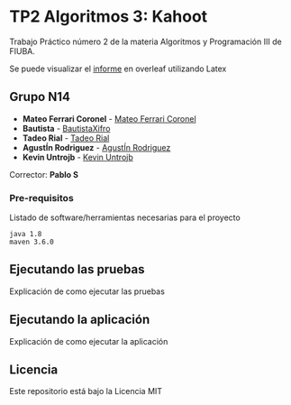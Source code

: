 # TP2 Algoritmos 3: Kahoot

Trabajo Práctico número 2 de la materia Algoritmos y Programación III de FIUBA.

Se puede visualizar el [informe](https://www.overleaf.com/read/bycdxrcvvgvh) en overleaf utilizando Latex

## Grupo N14

* **Mateo Ferrari Coronel** - [Mateo Ferrari Coronel](https://github.com/mateoferrari97)
* **Bautista** - [BautistaXifro](https://github.com/BautistaXifro)
* **Tadeo Rial** - [Tadeo Rial](https://github.com/TadeoRial)
* **AgustÍn Rodriguez** - [AgustÍn Rodriguez](https://github.com/chicho-98)
* **Kevin Untrojb** - [Kevin Untrojb](https://github.com/kuntrojb)

Corrector: **Pablo S**

### Pre-requisitos

Listado de software/herramientas necesarias para el proyecto

```
java 1.8
maven 3.6.0
```

## Ejecutando las pruebas

Explicación de como ejecutar las pruebas

## Ejecutando la aplicación

Explicación de como ejecutar la aplicación

## Licencia

Este repositorio está bajo la Licencia MIT

